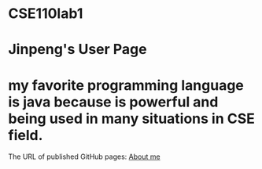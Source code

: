 # CSE110lab1
# Jinpeng's User Page

# my favorite programming language is java because is powerful and being used in many situations in CSE field.

The URL of published GitHub pages:
[About me](https://hisoda0330.github.io/CSE110lab1/)

